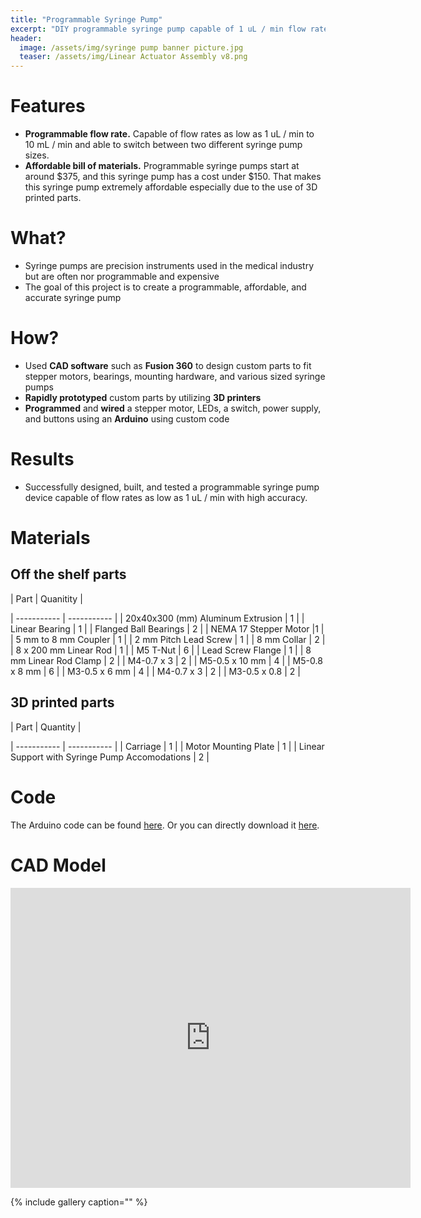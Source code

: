 ```yaml
---
title: "Programmable Syringe Pump"
excerpt: "DIY programmable syringe pump capable of 1 uL / min flow rate up to 10 mL / min."
header:
  image: /assets/img/syringe pump banner picture.jpg
  teaser: /assets/img/Linear Actuator Assembly v8.png
---
```

 
 
# Features

* **Programmable flow rate.** Capable of flow rates as low as 1 uL / min to 10 mL / min and able to switch between two different syringe pump sizes.
* **Affordable bill of materials.** Programmable syringe pumps start at around $375, and this syringe pump has a cost under $150. That makes this syringe pump extremely affordable especially due to the use of 3D printed parts.

# What?

* Syringe pumps are precision instruments used in the medical industry but are often nor programmable and expensive
* The goal of this project is to create a programmable, affordable, and accurate syringe pump

# How?

* Used **CAD software** such as **Fusion 360** to design custom parts to fit stepper motors, bearings, mounting hardware, and various sized syringe pumps
* **Rapidly prototyped** custom parts by utilizing **3D printers**
* **Programmed** and **wired** a stepper motor, LEDs, a switch, power supply, and buttons using an **Arduino** using custom code

# Results

* Successfully designed, built, and tested a programmable syringe pump device capable of flow rates as low as 1 uL / min with high accuracy.

# Materials

## Off the shelf parts
| Part        | Quanitity |

| ----------- | ----------- |
| 20x40x300 (mm) Aluminum Extrusion      | 1     |
| Linear Bearing   | 1       |
| Flanged Ball Bearings   | 2       |
| NEMA 17 Stepper Motor   |1       |
| 5 mm to 8 mm Coupler   | 1    |
| 2 mm Pitch Lead Screw   | 1      |
| 8 mm Collar  | 2       |
| 8 x 200 mm Linear Rod   | 1        |
| M5 T-Nut   | 6        |
| Lead Screw Flange   | 1        |
| 8 mm Linear Rod Clamp   | 2        |
| M4-0.7 x 3   | 2        |
| M5-0.5 x 10 mm   | 4        |
| M5-0.8 x 8 mm   | 6        |
| M3-0.5 x 6 mm   | 4        |
| M4-0.7 x 3   | 2        |
| M3-0.5 x 0.8   | 2        |
## 3D printed parts
| Part      | Quantity |

| ----------- | ----------- |
| Carriage      | 1       |
| Motor Mounting Plate   | 1        |
| Linear Support with Syringe Pump Accomodations   | 2        |

# Code
The Arduino code can be found [here](https://github.com/kimlk24/kimlk24.github.io/blob/main/Final_Syringe_Pump_Code.ino).
Or you can directly download it [here](/Final_Syringe_Pump_Code.ino).
# CAD Model
<iframe src="https://vanderbilt643.autodesk360.com/shares/public/SH512d4QTec90decfa6e817f50c3c936b1b2?mode=embed" width="640" height="480" allowfullscreen="true" webkitallowfullscreen="true" mozallowfullscreen="true"  frameborder="0"></iframe>

{% include gallery caption="" %}
